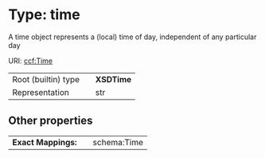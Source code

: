 
# Type: time


A time object represents a (local) time of day, independent of any particular day

URI: [ccf:Time](http://purl.org/ccf/Time)

|  |  |  |
| --- | --- | --- |
| Root (builtin) type | | **XSDTime** |
| Representation | | str |

## Other properties

|  |  |  |
| --- | --- | --- |
| **Exact Mappings:** | | schema:Time |

